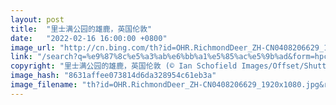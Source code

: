 ```yaml
---
layout: post
title:  "里士满公园的雄鹿，英国伦敦"
date:   "2022-02-16 16:00:00 +0800"
image_url: "http://cn.bing.com/th?id=OHR.RichmondDeer_ZH-CN0408206629_1920x1080.jpg&rf=LaDigue_1920x1080.jpg&pid=hp"
link: "/search?q=%e9%87%8c%e5%a3%ab%e6%bb%a1%e5%85%ac%e5%9b%ad&form=hpcapt&mkt=zh-cn"
copyright: "里士满公园的雄鹿，英国伦敦 (© Ian Schofield Images/Offset/Shutterstock)"
image_hash: "8631affee073814d6da328954c61eb3a"
image_filename: "th?id=OHR.RichmondDeer_ZH-CN0408206629_1920x1080.jpg&rf=LaDigue_1920x1080.jpg&pid=hp"
---
```

